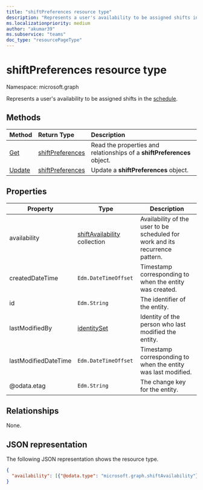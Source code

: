 ```yaml
---
title: "shiftPreferences resource type"
description: "Represents a user's availability to be assigned shifts in the schedule."
ms.localizationpriority: medium
author: "akumar39"
ms.subservice: "teams"
doc_type: "resourcePageType"
---
```


# shiftPreferences resource type

Namespace: microsoft.graph

Represents a user's availability to be assigned shifts in the [schedule](schedule.md).

## Methods

| Method       | Return Type | Description |
|:-------------|:------------|:------------|
| [Get](../api/shiftpreferences-get.md) | [shiftPreferences](shiftpreferences.md) | Read the properties and relationships of a **shiftPreferences** object. |
| [Update](../api/shiftpreferences-put.md) | [shiftPreferences](shiftpreferences.md) | Update a **shiftPreferences** object. |

## Properties

|Property          |Type           |Description                                                                                                                                      |
|--------------|---------------|-------------------------------------------------------------------------------------------------------------------------------------------------|
| availability | [shiftAvailability](shiftavailability.md) collection | Availability of the user to be scheduled for work and its recurrence pattern. |
| createdDateTime | `Edm.DateTimeOffset` | Timestamp corresponding to when the entity was created. |
| id | `Edm.String` | The identifier of the entity. |
| lastModifiedBy | [identitySet](identityset.md) | Identity of the person who last modified the entity. |
| lastModifiedDateTime | `Edm.DateTimeOffset` | Timestamp corresponding to when the entity was last modified. |
| @odata.etag | `Edm.String` | The change key for the entity. |

## Relationships

None.

## JSON representation

The following JSON representation shows the resource type.

<!-- {
  "blockType": "resource",
  "optionalProperties": [

  ],
  "@odata.type": "microsoft.graph.shiftPreferences",
  "baseType": "microsoft.graph.changeTrackedEntity"
}-->

```json
{
  "availability": [{"@odata.type": "microsoft.graph.shiftAvailability"}]
}
```

<!-- uuid: 16cd6b66-4b1a-43a1-adaf-3a886856ed98
2019-02-04 14:57:30 UTC -->
<!-- {
  "type": "#page.annotation",
  "description": "shiftPreferences resource",
  "keywords": "",
  "section": "documentation",
  "tocPath": ""
}-->

